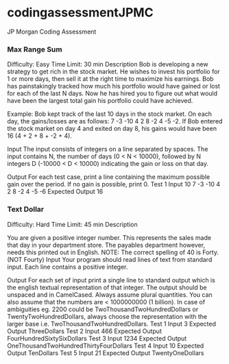 # codingassessmentJPMC
JP Morgan Coding Assessment

### Max Range Sum
Difficulty: Easy
Time Limit: 30 min
Description
Bob is developing a new strategy to get rich in the stock market. He wishes to invest his portfolio for 1 or more days, then sell it at the right time to maximize his earnings. Bob has painstakingly tracked how much his portfolio would have gained or lost for each of the last N days. Now he has hired you to figure out what would have been the largest total gain his portfolio could have achieved. 

Example: Bob kept track of the last 10 days in the stock market. On each day, the gains/losses are as follows: 7 -3 -10 4 2 8 -2 4 -5 -2. If Bob entered the stock market on day 4 and exited on day 8, his gains would have been 16 (4 + 2 + 8 + -2 + 4).

Input 
The input consists of integers on a line separated by spaces. The input contains N, the number of days (0 < N < 10000), followed by N integers D (-10000 < D < 10000) indicating the gain or loss on that day.

Output 
For each test case, print a line containing the maximum possible gain over the period. If no gain is possible, print 0.
Test 1
Input
10 7 -3 -10 4 2 8 -2 4 -5 -6
Expected Output
16


### Text Dollar
Difficulty: Hard
Time Limit: 45 min
Description

You are given a positive integer number. This represents the sales made that day in your department store. The payables department however, needs this printed out in English. NOTE: The correct spelling of 40 is Forty. (NOT Fourty)
Input 
Your program should read lines of text from standard input. Each line contains a positive integer.

Output 
For each set of input print a single line to standard output which is the english textual representation of that integer. The output should be unspaced and in CamelCased. Always assume plural quantities. You can also assume that the numbers are < 1000000000 (1 billion). In case of ambiguities eg. 2200 could be TwoThousandTwoHundredDollars or TwentyTwoHundredDollars, always choose the representation with the larger base i.e. TwoThousandTwoHundredDollars.
Test 1
Input
3 
Expected Output
ThreeDollars
Test 2
Input
466 
Expected Output
FourHundredSixtySixDollars
Test 3
Input
1234 
Expected Output
OneThousandTwoHundredThirtyFourDollars
Test 4
Input
10 
Expected Output
TenDollars
Test 5
Input
21 
Expected Output
TwentyOneDollars
